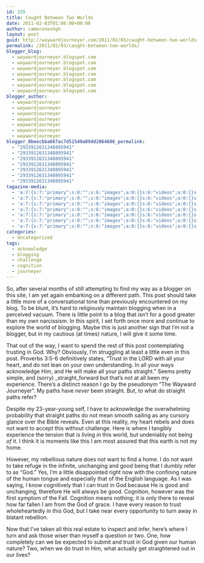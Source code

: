 ```yaml
---
id: 335
title: Caught Between Two Worlds
date: 2011-02-03T01:08:00+00:00
author: cameroneshgh
layout: post
guid: http://waywardjourneyer.com/2011/02/03/caught-between-two-worlds-2
permalink: /2011/02/03/caught-between-two-worlds/
blogger_blog:
  - waywardjourneyer.blogspot.com
  - waywardjourneyer.blogspot.com
  - waywardjourneyer.blogspot.com
  - waywardjourneyer.blogspot.com
  - waywardjourneyer.blogspot.com
  - waywardjourneyer.blogspot.com
  - waywardjourneyer.blogspot.com
blogger_author:
  - waywardjourneyer
  - waywardjourneyer
  - waywardjourneyer
  - waywardjourneyer
  - waywardjourneyer
  - waywardjourneyer
  - waywardjourneyer
blogger_0beecbba667ac7d51549a09dd2864606_permalink:
  - "2933912631348895941"
  - "2933912631348895941"
  - "2933912631348895941"
  - "2933912631348895941"
  - "2933912631348895941"
  - "2933912631348895941"
  - "2933912631348895941"
tagazine-media:
  - 'a:7:{s:7:"primary";s:0:"";s:6:"images";a:0:{}s:6:"videos";a:0:{}s:11:"image_count";s:1:"0";s:6:"author";s:8:"19879429";s:7:"blog_id";s:8:"19280981";s:9:"mod_stamp";s:19:"2011-03-03 21:41:40";}'
  - 'a:7:{s:7:"primary";s:0:"";s:6:"images";a:0:{}s:6:"videos";a:0:{}s:11:"image_count";s:1:"0";s:6:"author";s:8:"19879429";s:7:"blog_id";s:8:"19280981";s:9:"mod_stamp";s:19:"2011-03-03 21:41:40";}'
  - 'a:7:{s:7:"primary";s:0:"";s:6:"images";a:0:{}s:6:"videos";a:0:{}s:11:"image_count";s:1:"0";s:6:"author";s:8:"19879429";s:7:"blog_id";s:8:"19280981";s:9:"mod_stamp";s:19:"2011-03-03 21:41:40";}'
  - 'a:7:{s:7:"primary";s:0:"";s:6:"images";a:0:{}s:6:"videos";a:0:{}s:11:"image_count";s:1:"0";s:6:"author";s:8:"19879429";s:7:"blog_id";s:8:"19280981";s:9:"mod_stamp";s:19:"2011-03-03 21:41:40";}'
  - 'a:7:{s:7:"primary";s:0:"";s:6:"images";a:0:{}s:6:"videos";a:0:{}s:11:"image_count";s:1:"0";s:6:"author";s:8:"19879429";s:7:"blog_id";s:8:"19280981";s:9:"mod_stamp";s:19:"2011-03-03 21:41:40";}'
  - 'a:7:{s:7:"primary";s:0:"";s:6:"images";a:0:{}s:6:"videos";a:0:{}s:11:"image_count";s:1:"0";s:6:"author";s:8:"19879429";s:7:"blog_id";s:8:"19280981";s:9:"mod_stamp";s:19:"2011-03-03 21:41:40";}'
  - 'a:7:{s:7:"primary";s:0:"";s:6:"images";a:0:{}s:6:"videos";a:0:{}s:11:"image_count";s:1:"0";s:6:"author";s:8:"19879429";s:7:"blog_id";s:8:"19280981";s:9:"mod_stamp";s:19:"2011-03-03 21:41:40";}'
categories:
  - Uncategorized
tags:
  - acknowledge
  - blogging
  - challenge
  - cognition
  - journeyer
---
```

So, after several months of still attempting to find my way as a blogger on this site, I am yet again embarking on a different path. This post should take a little more of a conversational tone than previously encountered on my blog. To be blunt, it&#8217;s hard to religiously maintain blogging when in a perceived vacuum. There is little point to a blog that isn&#8217;t for a good greater than my own narcissism. In this spirit, I set forth once more and continue to explore the world of blogging. Maybe this is just another sign that I&#8217;m not a blogger, but in my cautious (at times) nature, I will give it some time.

That out of the way, I want to spend the rest of this post contemplating trusting in God. Why? Obviously, I&#8217;m struggling at least a little even in this post. Proverbs 3:5-6 definitively states, &#8220;Trust in the LORD with all your heart, and do not lean on your own understanding. In all your ways acknowledge Him, and He will make all your paths straight.&#8221; Seems pretty simple, and (sorry) _straight_forward but that&#8217;s not at all been my experience. There&#8217;s a distinct reason I go by the pseudonym &#8220;The Wayward Journeyer&#8221;. My paths have _never_ been straight. But, to what do straight paths refer?

Despite my 23-year-young self, I have to acknowledge the overwhelming probability that straight paths do not mean smooth sailing as any cursory glance over the Bible reveals. Even at this reality, my heart rebels and does not want to accept this without challenge. Here is where I tangibly experience the tension that is living _in_ this world, but undeniably not being _of_ it. I think it is moments like this I am most assured that this earth is not my home.

However, my rebellious nature does not want to find a home. I do not want to take refuge in the infinite, unchanging and good being that I dumbly refer to as &#8220;God.&#8221; Yes, I&#8217;m a little disappointed right now with the confining nature of the human tongue and especially that of the English language. As I was saying, I know cognitively that I can trust in God because He is good and unchanging, therefore He will always be good. Cognition, however was the first symptom of the Fall. Cognition means nothing; it is only there to reveal how far fallen I am from the God of grace. I have every reason to trust wholeheartedly in this God, but I take near every opportunity to turn away in blatant rebellion.

Now that I&#8217;ve taken all this real estate to inspect and infer, here&#8217;s where I turn and ask those wiser than myself a question or two. One, how completely can we be expected to submit and trust in God given our human nature? Two, when we do trust in Him, what actually get straightened out in our lives?